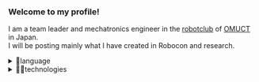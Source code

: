 ### Welcome to my profile!
 I am a team leader and mechatronics engineer in the [robotclub](https://twitter.com/opuct_robotclub) of [OMUCT](https://www.ct.omu.ac.jp/) in Japan. <br>
 I will be posting mainly what I have created in Robocon and research.
 
 <details>
<summary>📖language</summary>
・c/c++ <br>
</details>


<details>
<summary>👨‍💻technologies</summary>
・Creo Parametric <br>
・SOLIDWORKS <br>
・KICAD <br>
・Arduino <br>
・Vscode <br>
・ROS <br>
</details>

<!--
**hossyan/hossyan** is a ✨ _special_ ✨ repository because its `README.md` (this file) appears on your GitHub profile.

Here are some ideas to get you started:

- 🔭 I’m currently working on ...
- 🌱 I’m currently learning ...
- 👯 I’m looking to collaborate on ...
- 🤔 I’m looking for help with ...
- 💬 Ask me about ...
- 📫 How to reach me: ...
- 😄 Pronouns: ...
- ⚡ Fun fact: ...
-->
